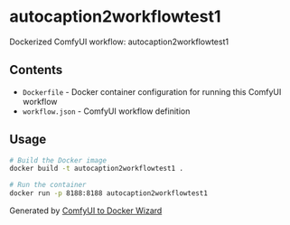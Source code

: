# autocaption2workflowtest1

Dockerized ComfyUI workflow: autocaption2workflowtest1

## Contents

- `Dockerfile` - Docker container configuration for running this ComfyUI workflow
- `workflow.json` - ComfyUI workflow definition

## Usage

```bash
# Build the Docker image
docker build -t autocaption2workflowtest1 .

# Run the container
docker run -p 8188:8188 autocaption2workflowtest1
```

Generated by [ComfyUI to Docker Wizard](undefined)

